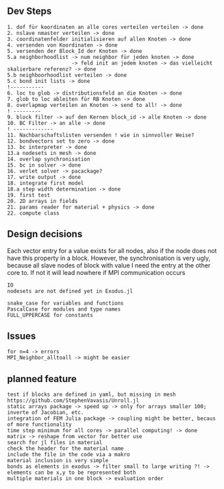 <!--
SPDX-FileCopyrightText: 2023 Christian Willberg <christian.willberg@dlr.de>, Jan-Timo Hesse <jan-timo.hesse@dlr.de>

SPDX-License-Identifier: BSD-3-Clause
-->

## Dev Steps
    1. dof für koordinaten an alle cores verteilen verteilen -> done
    2. nslave nmaster verteilen -> done
    3. coordinatenfelder initialisieren auf allen Knoten -> done
    4. versenden von Koordinaten -> done
    5. versenden der Block_Id der Knoten -> done
    5.a neighborhoodlist -> num neighbor für jeden knoten -> done
                         -> feld init an jedem knoten -> das vielleicht skalierbare referenz? -> done
    5.b neighboorhoodlist verteilen -> done
    5.c bond init lists -> done
    !-----------
    6. loc to glob -> distributionsfeld an die Knoten -> done 
    7. glob to loc ableiten für RB Knoten -> done
    8. overlapmap verteilen an Knoten -> send to all! -> done
    ! ---------
    9. block filter -> auf den Kernen block_id -> alle Knoten -> done
    10. BC Filter -> an alle -> done
    ! -------------
    11. Nachbarschaftslisten versenden ! wie in sinnvoller Weise?
    12. bondvectors set to zero -> done
    13. bc interpreter -> done
    13.a nodesets in mesh -> done
    14. overlap synchronisation
    15. bc in solver -> done
    16. verlet solver -> pacackage?
    17. write output -> done
    18. integrate first model
    18.a step width determination -> done
    19. first test
    20. 2D arrays in fields
    21. params reader for material + physics -> done
    22. compute class

## Design decisions
Each vector entry for a value exists for all nodes, also if the node does not have this property in a block. However, the synchronisation is very ugly, because all slave nodes of block with value I need the entry at the other core to. If not it will lead nowhere if MPI communication occurs

    IO
    nodesets are not defined yet in Exodus.jl

    snake_case for variables and functions
    PascalCase for modules and type names
    FULL_UPPERCASE for constants

## Issues
    for n=4 -> errors    
    MPI_Neighbor_alltoall -> might be easier
## planned feature
    test if blocks are defined in yaml, but missing in mesh
    https://github.com/StephenVavasis/Unroll.jl
    static arrays package -> speed up -> only for arrays smaller 100; inverte of Jacobian, etc.
    integration of FEM Julia package -> coupling might be better, becaus of more functionality
    time step minimum for all cores -> parallel computing! -> done
    matrix -> reshape from vector for better use
    search for jl files in material
    check the header for the material name
    include the file in the code via a makro
    material inclusion is very simple
    bonds as elements in exodus -> filter small to large writing ?! -> elements can be x,y to be represented both
    multiple materials in one block -> evaluation order



